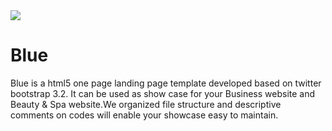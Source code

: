 <img src="https://cloud.githubusercontent.com/assets/10640964/5987921/7650444a-a970-11e4-91e4-6f53baebca99.jpg" />


# Blue
Blue is a html5 one page landing page template developed based on twitter bootstrap 3.2. It can be used as show case for your Business website and Beauty &amp; Spa website.We organized file structure and descriptive comments on codes will enable your showcase easy to maintain.
